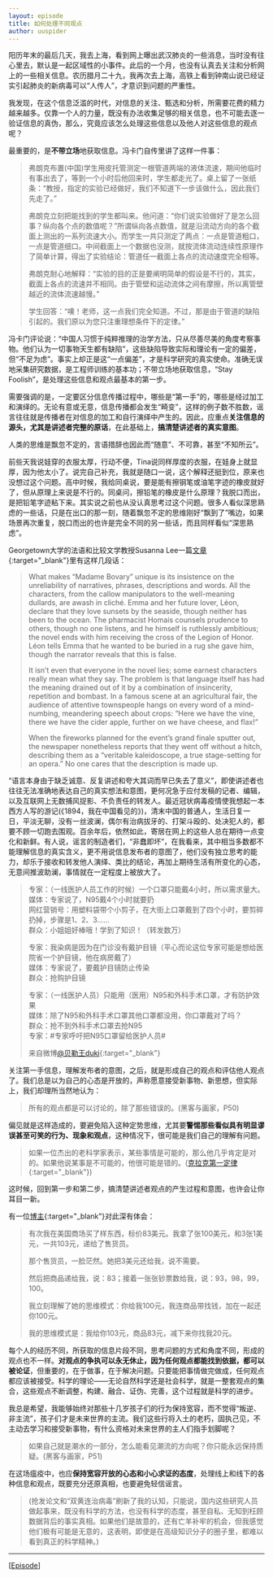 ```yaml
---
layout: episode
title: 如何处理不同观点
author: uuspider
---
```


阳历年末的最后几天，我去上海，看到网上曝出武汉肺炎的一些消息，当时没有往心里去，默认是一起区域性的小事件。此后的一个月，也没有认真去关注和分析网上的一些相关信息。农历腊月二十九，我再次去上海，高铁上看到钟南山说已经证实引起肺炎的新病毒可以“人传人”，才意识到问题的严重性。

我发现，在这个信息泛滥的时代，对信息的关注、甄选和分析，所需要花费的精力越来越多。仅靠一个人的力量，既没有办法收集足够的相关信息，也不可能去逐一验证信息的真伪，那么，究竟应该怎么处理这些信息以及他人对这些信息的观点呢？

最重要的，是**不带立场**地获取信息。冯卡门自传里讲了这样一件事：

>弗朗克布置(中国)学生用皮托管测定一根管道两端的液体流速，期间他临时有事出去了，等到一个小时后他回来时，学生都走光了。桌上留了一张纸条：“教授，指定的实验已经做好，我们不知道下一步该做什么，因此我们先走了。”
>
>弗朗克立刻把能找到的学生都叫来。他问道：“你们说实验做好了是怎么回事？纵向各个点的数值呢？”所谓纵向各点数值，就是沿流动方向的各个截面上测出的一系列流速大小。而学生一共只测定了两点：一点是管道粗口，一点是管道细口。中间截面上一个数据也没测，就按流体流动连续性原理作了简单计算，得出了实验结论：管道任一截面上各点的流动速度完全相等。
>
>弗朗克耐心地解释：“实验的目的正是要阐明简单的假设是不行的，其实，截面上各点的流速并不相同。由于管壁和运动流体之间有摩擦，所以离管壁越近的流体流速越慢。”
>
>学生回答：“噢！老师，这一点我们完全知道。不过，那是由于管道的缺陷引起的。我们原以为您只注重理想条件下的定律。”

冯卡门评论说：“中国人习惯于纯粹推理的治学方法，只从尽善尽美的角度考察事物。他们认为一切事物天生都有缺陷”，这些缺陷导致实际和理论有一定的偏差，但“不足为虑”。事实上却正是这“一点偏差”，才是科学研究的真实使命。准确无误地采集研究数据，是工程师训练的基本功；不带立场地获取信息，“Stay Foolish”，是处理这些信息和观点最基本的第一步。

需要强调的是，一定要区分信息传播过程中，哪些是“第一手”的，哪些是经过加工和演绎的。无论有意或无意，信息传播都会发生“畸变”，这样的例子数不胜数，谣言往往就是传播者在对信息的加工和自行演绎中产生的。因此，应重点**关注信息的源头，尤其是讲述者完整的原话**，在此基础上，**搞清楚讲述者的真实意图**。

人类的思维是飘忽不定的，言语措辞也因此而“随意”、不可靠，甚至“不知所云”。

前些天我说娃穿的衣服太厚，行动不便，Tina说同样厚度的衣服，在娃身上就显厚，因为他太小了。说完自己补充，我就是随口一说，这个解释还挺到位，原来也没想过这个问题。高中时候，我给同桌说，要是能有擦钢笔或油笔字迹的橡皮就好了，但从原理上来说是不行的。同桌问，擦铅笔的橡皮是什么原理？我脱口而出，是把铅笔字迹粘下来。其实说之前也从没认真思考过这个问题。很多人看似深思熟虑的一些话，只是在出口的那一刻，随着飘忽不定的思维刚好“飘到了”嘴边，如果场景再次重复，脱口而出的也许是完全不同的另一些话，而且同样看似“深思熟虑”。

Georgetown大学的法语和比较文学教授Susanna Lee一篇[文章][ref01]{:target="_blank"}里有这样几段话：

>What makes “Madame Bovary” unique is its insistence on the unreliability of narratives, phrases, descriptions and words. All the characters, from the callow manipulators to the well-meaning dullards, are awash in cliché. Emma and her future lover, Léon, declare that they love sunsets by the seaside, though neither has been to the ocean. The pharmacist Homais counsels prudence to others, though no one listens, and he himself is ruthlessly ambitious; the novel ends with him receiving the cross of the Legion of Honor. Léon tells Emma that he wanted to be buried in a rug she gave him, though the narrator reveals that this is false.
>
>It isn’t even that everyone in the novel lies; some earnest characters really mean what they say. The problem is that language itself has had the meaning drained out of it by a combination of insincerity, repetition and bombast. In a famous scene at an agricultural fair, the audience of attentive townspeople hangs on every word of a mind-numbing, meandering speech about crops: “Here we have the vine, there we have the cider apple, further on we have cheese, and flax!”
>
>When the fireworks planned for the event’s grand finale sputter out, the newspaper nonetheless reports that they went off without a hitch, describing them as a “veritable kaleidoscope, a true stage-setting for an opera.” No one cares that the description is made up.

“语言本身由于缺乏诚意、反复讲述和夸大其词而早已失去了意义”，即使讲述者也往往无法准确地表达自己的真实想法和意图，更何况急于应付发稿的记者、编辑，以及互联网上无数捕风捉影、不负责任的转发人。最近冠状病毒疫情使我想起一本西方人写的游记(《1894，我在中国看见的》)，清末中国的普通人，生活日复一日，平淡无聊，没有一丝波澜，偶尔有治病拔牙的、打架斗殴的、处决犯人的，都要不顾一切跑去围观。百余年后，依然如此，寄居在网上的这些人总在期待一点变化和新鲜。有人说，谣言的制造者们，“非蠢即坏”，在我看来，其中相当多数都不能理解信息的真实含义，更不用说信息发布者的意图了，他们没有独立思考的能力，却乐于接收和转发他人演绎、类比的结论，再加上期待生活有所变化的心态，无意间推波助澜，事情就在一定程度上被放大了。

>专家：（一线医护人员工作的时候）一个口罩只能戴4小时，所以需求量大。  
>媒体：专家说了，N95戴4个小时就要扔  
>网红营销号：用塑料袋带个小剪子，在大街上口罩戴到了四个小时，要剪碎扔掉，步骤是1、2、3……  
>群众：小姐姐好棒哦！学到了知识！（转发数万）  
>
>专家：我染病是因为在门诊没有戴护目镜（平心而论这位专家可能是想给医院省一个护目镜，他在病房戴了）  
>媒体：专家说了，要戴护目镜防止传染  
>群众：抢购护目镜  
>
>专家：（一线医护人员）只能用（医用）N95和外科手术口罩，才有防护效果  
>媒体：除了N95和外科手术口罩其他口罩都没用，你口罩戴对了吗？  
>群众：抢不到外科手术口罩去抢N95  
>专家：#专家呼吁把N95口罩留给医护人员#  
>
>来自微博[@贝勒王duki][ref02]{:target="_blank"}

关注第一手信息，理解发布者的意图，之后，就是形成自己的观点和评估他人观点了。我们总是以为自己的心态是开放的，声称愿意接受新事物、新思想，但实际上，我们却理所当然地认为：

>所有的观点都是可以讨论的，除了那些错误的。(黑客与画家，P50)

偏见就是这样造成的，要避免陷入这种定势思维，尤其要**警惕那些看似具有明显谬误甚至可笑的行为、现象和观点**，这种情况下，很可能是我们自己的理解有问题。

>如果一位杰出的老科学家表示，某些事情是可能的，那么他几乎肯定是对的。如果他说某事是不可能的，他很可能是错的。([克拉克第一定律][ref03]{:target="_blank"})

这时候，回到第一步和第二步，搞清楚讲述者观点的产生过程和意图，也许会让你耳目一新。

有一位[博主][ref04]{:target="_blank"}对此深有体会：

>有次我在美国商场买了样东西，标价83美元。我拿了张100美元，和3张1美元，一共103元，递给了售货员。
>
>那个售货员，一脸茫然。她把3美元还给我，说不需要。
>
>然后把商品递给我，说：83；接着一张张钞票数给我，说：93，98，99，100。
>
>我立刻理解了她的思维模式：你给我100元，我连商品带找钱，加在一起还你100元。
>
>我的思维模式是：我给你103元，商品83元，减下来你找我20元。

每个人的经历不同，所获取的信息片段不同，思考问题的方式和角度不同，形成的观点也不一样。**对观点的争执可以永无休止，因为任何观点都能找到依据，都可以被论证**，但重要的，在于做事，在于解决问题。只要能把事情做完做成，任何观点都应该被接受。科学的理论——无论自然科学还是社会科学，就是一整套观点的集合，这些观点不断调整，构建、融合、证伪、完善，这个过程就是科学的进步。

我总是希望，我能够始终对那些十几岁孩子们的行为保持宽容，而不觉得“叛逆、非主流”，孩子们才是未来世界的主流。我们这些行将入土的老朽，固执己见，不主动去学习和接受新事物，有什么资格对未来世界的主人们指手划脚呢？

>如果自己就是潮水的一部分，怎么能看见潮流的方向呢？你只能永远保持质疑。(黑客与画家，P51)

在这场瘟疫中，也应**保持宽容开放的心态和小心求证的态度**，处理线上和线下的各种信息和观点，既要充分还原真相，也要避免轻信谣言。

>(抢发论文和“双黄连治病毒”刷新了我的认知，只能说，国内这些研究人员做起事来，既没有科学的方法，也没有科学的态度，甚至自私、无知到枉顾数据背后的事实真相。如果他们是故意的，还有亡羊补牢的机会，但我感觉他们极有可能是无意的，这表明，即使是在高级知识分子的圈子里，都难以看到真正的科学精神。)
***

[[Episode][episode]]

[episode]:http://about.uuspider.com/2019/06/02/episodeindex.html
[ref01]:https://theconversation.com/were-living-in-the-bizarre-world-that-flaubert-envisioned-129211 "We're living in the bizarre world that Flaubert envisioned"
[ref02]:https://weibointl.api.weibo.cn/share/118509860.html
[ref03]:http://www.ruanyifeng.com/blog/2019/01/weekly-issue-39.html
[ref04]:http://www.xiaoc.cc/2019/08/26/1583/
